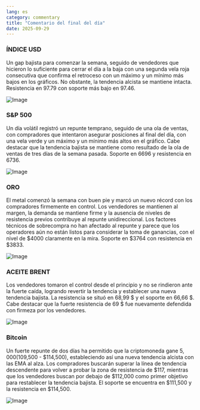```yaml
---
lang: es
category: commentary
title: "Comentario del final del día"
date: 2025-09-29
---
```


### ÍNDICE USD

Un gap bajista para comenzar la semana, seguido de vendedores que hicieron lo suficiente para cerrar el día a la baja con una segunda vela roja consecutiva que confirma el retroceso con un máximo y un mínimo más bajos en los gráficos. No obstante, la tendencia alcista se mantiene intacta. Resistencia en 97.79 con soporte más bajo en 97.46.

![Image](https://markleighedu.github.io/img/Sep-2025/29-Sep-2025/usdindex.jpg)

### S&P 500

Un día volátil registró un repunte temprano, seguido de una ola de ventas, con compradores que intentaron asegurar posiciones al final del día, con una vela verde y un máximo y un mínimo más altos en el gráfico. Cabe destacar que la tendencia bajista se mantiene como resultado de la ola de ventas de tres días de la semana pasada. Soporte en 6696 y resistencia en 6736.

![Image](https://markleighedu.github.io/img/Sep-2025/29-Sep-2025/sp500.jpg)

### ORO

El metal comenzó la semana con buen pie y marcó un nuevo récord con los compradores firmemente en control. Los vendedores se mantienen al margen, la demanda se mantiene firme y la ausencia de niveles de resistencia previos contribuye al repunte unidireccional. Los factores técnicos de sobrecompra no han afectado al repunte y parece que los operadores aún no están listos para considerar la toma de ganancias, con el nivel de $4000 claramente en la mira. Soporte en $3764 con resistencia en $3833.

![Image](https://markleighedu.github.io/img/Sep-2025/29-Sep-2025/gold.jpg)

### ACEITE BRENT

Los vendedores tomaron el control desde el principio y no se rindieron ante la fuerte caída, logrando revertir la tendencia y establecer una nueva tendencia bajista. La resistencia se situó en 68,99 $ y el soporte en 66,66 $. Cabe destacar que la fuerte resistencia de 69 $ fue nuevamente defendida con firmeza por los vendedores.

![Image](https://markleighedu.github.io/img/Sep-2025/29-Sep-2025/brentoil.jpg)

### Bitcoin

Un fuerte repunte de dos días ha permitido que la criptomoneda gane $5,000 ($109,500 - $114,500), estableciendo así una nueva tendencia alcista con las EMA al alza. Los compradores buscarán superar la línea de tendencia descendente para volver a probar la zona de resistencia de $117, mientras que los vendedores buscan por debajo de $112,000 como primer objetivo para restablecer la tendencia bajista. El soporte se encuentra en $111,500 y la resistencia en $114,500.

![Image](https://markleighedu.github.io/img/Sep-2025/29-Sep-2025/bitcoin.jpg)


